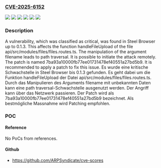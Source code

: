 ### [CVE-2025-6152](https://cve.mitre.org/cgi-bin/cvename.cgi?name=CVE-2025-6152)
![](https://img.shields.io/static/v1?label=Product&message=Browser&color=blue)
![](https://img.shields.io/static/v1?label=Version&message=0.1.0%20&color=brightgreen)
![](https://img.shields.io/static/v1?label=Version&message=0.1.1%20&color=brightgreen)
![](https://img.shields.io/static/v1?label=Version&message=0.1.2%20&color=brightgreen)
![](https://img.shields.io/static/v1?label=Version&message=0.1.3%20&color=brightgreen)
![](https://img.shields.io/static/v1?label=Vulnerability&message=Path%20Traversal&color=brightgreen)

### Description

A vulnerability, which was classified as critical, was found in Steel Browser up to 0.1.3. This affects the function handleFileUpload of the file api/src/modules/files/files.routes.ts. The manipulation of the argument filename leads to path traversal. It is possible to initiate the attack remotely. The patch is named 7ba93a10000fb77ee01731478ef40551a27bd5b9. It is recommended to apply a patch to fix this issue.
Es wurde eine kritische Schwachstelle in Steel Browser bis 0.1.3 gefunden. Es geht dabei um die Funktion handleFileUpload der Datei api/src/modules/files/files.routes.ts. Durch das Manipulieren des Arguments filename mit unbekannten Daten kann eine path traversal-Schwachstelle ausgenutzt werden. Der Angriff kann über das Netzwerk passieren. Der Patch wird als 7ba93a10000fb77ee01731478ef40551a27bd5b9 bezeichnet. Als bestmögliche Massnahme wird Patching empfohlen.

### POC

#### Reference
No PoCs from references.

#### Github
- https://github.com/ARPSyndicate/cve-scores


